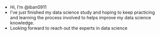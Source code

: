 - Hi, I’m @iban0911
- I’ve just finished my data science study and hoping to keep practicing and learning the process involved to helps improve my data science knowledge.
- Looking forward to reach out the experts in data science

<!---
iban0911/iban0911 is a ✨ special ✨ repository because its `README.md` (this file) appears on your GitHub profile.
You can click the Preview link to take a look at your changes.
--->
